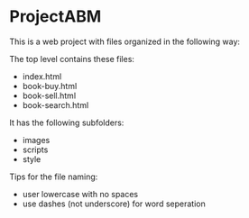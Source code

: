 # ProjectABM
This is a web project with files organized in the following way:

The top level contains these files:

- index.html
- book-buy.html
- book-sell.html
- book-search.html

It has the following subfolders:

- images
- scripts
- style

Tips for the file naming:

- user lowercase with no spaces
- use dashes (not underscore) for word seperation